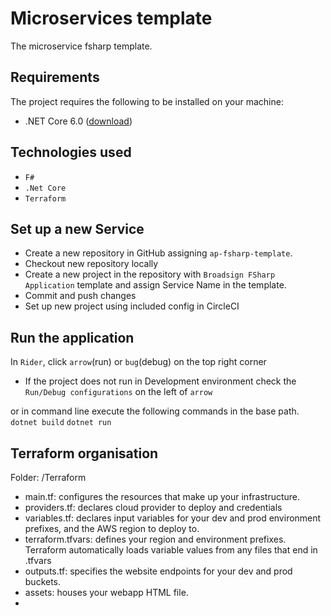 # Microservices template
The microservice fsharp template.

## Requirements
The project requires the following to be installed on your machine:
* .NET Core 6.0 ([download](https://dotnet.microsoft.com/download/dotnet-core))

## Technologies used
* `F#`
* `.Net Core`
* `Terraform`

## Set up a new Service
* Create a new repository in GitHub assigning `ap-fsharp-template`.
* Checkout new repository locally
* Create a new project in the repository with `Broadsign FSharp Application` template and assign Service Name in the template.
* Commit and push changes
* Set up new project using included config in CircleCI

## Run the application
In `Rider`, click `arrow`(run) or `bug`(debug) on the top right corner
* If the project does not run in Development environment check the `Run/Debug configurations` on the left of `arrow`

or
in command line execute the following commands in the base path.
`dotnet build`
`dotnet run`

## Terraform organisation
Folder: /Terraform
* main.tf: configures the resources that make up your infrastructure.
* providers.tf: declares cloud provider to deploy and credentials
* variables.tf: declares input variables for your dev and prod environment prefixes, and the AWS region to deploy to.
* terraform.tfvars: defines your region and environment prefixes. Terraform automatically loads variable values from any files that end in .tfvars
* outputs.tf: specifies the website endpoints for your dev and prod buckets.
* assets: houses your webapp HTML file.
* <template>.tf: Azure Resources Templates in the cloud provider. Please, check below available resrources. 

Azure Resources
* resource-group
* app-service-plan
* app-service
* application-insights
* log-analytic-workspace
* container-registry
* assigned-identity 
  * (User Assigned Identity requires an Azure Role Assignment 'AcrPull' for Container Registry with "Microsoft.ContainerRegistry/registries/pull/read" permissions)
 
## Terraform Commands
* `terraform init`: command is used to initialize a working directory containing Terraform configuration files. This is the first command that should be run after writing a new Terraform configuration or cloning an existing one from version control. It is safe to run this command multiple times.
  (https://www.terraform.io/cli/commands/init)
* `terraform plan`: command creates an execution plan, which lets you preview the changes that Terraform plans to make to your infrastructure
  (https://www.terraform.io/cli/commands/plan)
* `terraform apply`: command executes the actions proposed in a Terraform plan
  (https://www.terraform.io/cli/commands/apply)
* `terraform destroy`: DO NOT USE!!! command is a convenient way to destroy all remote objects managed by a particular Terraform configuration. It can cause platform deletes, try avoiding its use.  
  (https://www.terraform.io/cli/commands/destroy)

## CircleCI
* .circleci/config.yml
* Terraform Orb Documentation
https://circleci.com/developer/orbs/orb/circleci/terraform
